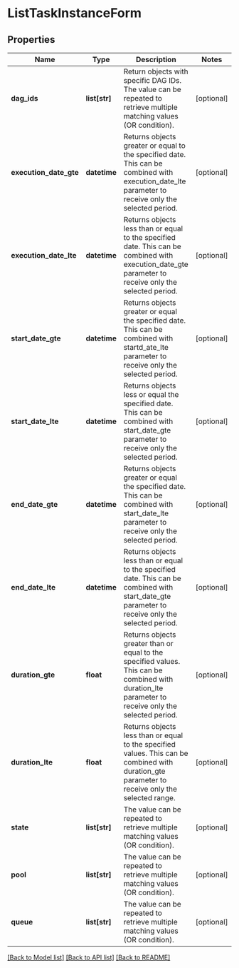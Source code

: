 <!--
 Licensed to the Apache Software Foundation (ASF) under one
 or more contributor license agreements.  See the NOTICE file
 distributed with this work for additional information
 regarding copyright ownership.  The ASF licenses this file
 to you under the Apache License, Version 2.0 (the
 "License"); you may not use this file except in compliance
 with the License.  You may obtain a copy of the License at

   http://www.apache.org/licenses/LICENSE-2.0

 Unless required by applicable law or agreed to in writing,
 software distributed under the License is distributed on an
 "AS IS" BASIS, WITHOUT WARRANTIES OR CONDITIONS OF ANY
 KIND, either express or implied.  See the License for the
 specific language governing permissions and limitations
 under the License.
 -->

# ListTaskInstanceForm

## Properties
Name | Type | Description | Notes
------------ | ------------- | ------------- | -------------
**dag_ids** | **list[str]** | Return objects with specific DAG IDs. The value can be repeated to retrieve multiple matching values (OR condition). | [optional] 
**execution_date_gte** | **datetime** | Returns objects greater or equal to the specified date. This can be combined with execution_date_lte parameter to receive only the selected period.  | [optional] 
**execution_date_lte** | **datetime** | Returns objects less than or equal to the specified date. This can be combined with execution_date_gte parameter to receive only the selected period.  | [optional] 
**start_date_gte** | **datetime** | Returns objects greater or equal the specified date. This can be combined with startd_ate_lte parameter to receive only the selected period.  | [optional] 
**start_date_lte** | **datetime** | Returns objects less or equal the specified date. This can be combined with start_date_gte parameter to receive only the selected period.  | [optional] 
**end_date_gte** | **datetime** | Returns objects greater or equal the specified date. This can be combined with start_date_lte parameter to receive only the selected period.  | [optional] 
**end_date_lte** | **datetime** | Returns objects less than or equal to the specified date. This can be combined with start_date_gte parameter to receive only the selected period.  | [optional] 
**duration_gte** | **float** | Returns objects greater than or equal to the specified values. This can be combined with duration_lte parameter to receive only the selected period.  | [optional] 
**duration_lte** | **float** | Returns objects less than or equal to the specified values. This can be combined with duration_gte parameter to receive only the selected range.  | [optional] 
**state** | **list[str]** | The value can be repeated to retrieve multiple matching values (OR condition). | [optional] 
**pool** | **list[str]** | The value can be repeated to retrieve multiple matching values (OR condition). | [optional] 
**queue** | **list[str]** | The value can be repeated to retrieve multiple matching values (OR condition). | [optional] 

[[Back to Model list]](../README.md#documentation-for-models) [[Back to API list]](../README.md#documentation-for-api-endpoints) [[Back to README]](../README.md)


